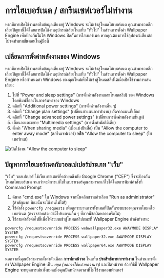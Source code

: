 # การไฮเบอร์เนต / สกรีนเซฟเวอร์ไม่ทำงาน

หากมีการเปิดใช้งานสตรีมข้อมูลเสียงอยู่ Windows จะไม่เข้าสู่โหมดไฮเบอร์เนต คุณสามารถหลีกเลี่ยงปัญหานี้ได้โดยการปิดใช้งานอุปกรณ์เสียงในแท็บ "ทั่วไป" ในส่วนการตั้งค่า Wallpaper Engine เพื่อป้องกันไม่ให้ Windows ปิดกั้นการไฮเบอร์เนต หากคุณต้องการใช้อุปกรณ์เสียงต่อ โปรดทำตามขั้นตอนในคู่มือนี้

## เปลี่ยนการตั้งค่าพลังงานของ Windows

หากมีการเปิดใช้งานสตรีมข้อมูลเสียงอยู่ Windows จะไม่เข้าสู่โหมดไฮเบอร์เนต คุณสามารถหลีกเลี่ยงปัญหานี้ได้โดยการปิดใช้งานอุปกรณ์เสียงในแท็บ "ทั่วไป" ในส่วนการตั้งค่า Wallpaper Engine หรือกำหนดค่า Windows ของคุณใหม่เพื่อให้เข้าสู่โหมดสลีปได้เมื่อเปิดใช้งานการเล่นเสียง:

1. ไปที่ "Power and sleep settings" (การตั้งค่าพลังงานและโหมดสลีป) ของ Windows โดยพิมพ์ชื่อลงในการค้นหาของ Windows
2. คลิกที่ "Additional power settings" (การตั้งค่าพลังงานอื่น ๆ)
3. คลิกที่ "Change plan settings" (เปลี่ยนค่าแผนการทำงาน) ถัดจากแผนที่เลือก
4. คลิกที่ "Change advanced power settings" (เปลี่ยนการตั้งค่าพลังงานขั้นสูง)
5. เลื่อนลงและขยาย "Multimedia settings" (การตั้งค่ามัลติมีเดีย)
6. ตั้งค่า "When sharing media" (เมื่อแบ่งปันสื่อ) เป็น "Allow the computer to enter away mode" (สกรีนเซฟเวอร์) **หรือ** "Allow the computer to sleep" (ไฮเบอร์เนต)

![เปิดใช้งาน "Allow the computer to sleep"](./power.gif)

## ปัญหาการไฮเบอร์เนตกับวอลเปเปอร์ประเภท "เว็บ"

"เว็บ" วอลเปเปอร์ ใช้เว็บเบราเซอร์ที่คล้ายคลึงกับ Google Chrome ("CEF") ซึ่งจะป้องกันโหมดไฮเบอร์เนต จนกว่าจะมีการแก้ไขในเบราเซอร์คุณสามารถแก้ไขได้โดยการพิมพ์คำสั่งที่ Command Prompt

1. ค้นหา "cmd.exe" ใน Windows จากนั้นคลิกขวาแล้วเลือก "Run as administrator" (สำคัญมาก มิฉะนั้นจะใช้งานไม่ได้!)
2. ใช้คำสั่ง `powercfg /requests` เพื่อดูกระบวนการทั้งหมดที่ปิดกั้นระบบของคุณจากโหมดไฮเบอร์เนต (ตรวจสอบด้วยว่ามีโปรแกรมอื่น ๆ ที่อาจมีข้อผิดพลาดหรือไม่)
3. ใช้สามคำสั่งต่อไปนี้เพื่อให้ระบบเข้าสู่โหมดสลีปขณะที่ Wallpaper Engine กำลังทำงาน:

```
powercfg /requestsoverride PROCESS webwallpaper32.exe AWAYMODE DISPLAY SYSTEM
powercfg /requestsoverride PROCESS wallpaper32.exe AWAYMODE DISPLAY SYSTEM
powercfg /requestsoverride PROCESS wallpaper64.exe AWAYMODE DISPLAY SYSTEM
```

นอกจากนี้คุณยังสามารถตั้งค่าตัวเลือก **การพักหน้าจอ** ในแท็บ **ประสิทธิภาพการทำงาน** ในส่วนการตั้งค่า Wallpaper Engine เป็น *หยุด (ลดการใช้หน่วยความจำ)* และปิดหน้าจอ ด้วยวิธีนี้ Wallpaper Engine จะหยุดการเล่นทั้งหมดเมื่อคุณปิดหน้าจอเวลาที่ไม่ใช้งานคอมพิวเตอร์